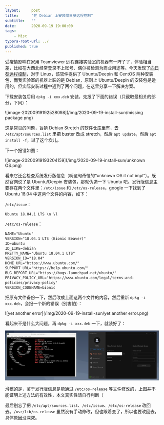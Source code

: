 ```yaml
---
layout:     post
title:      "在 Debian 上安装向日葵远程控制"
subtitle:   ""
date:       2020-09-19 19:00:00
tags:
    - Misc
typora-root-url: ../
published: true
---
```


受疫情影响在家用 Teamviewer 远程连接实验室的机器有一阵子了，体验相当差，比如在大西北经常登录不上账号、偶尔被检测为商业用途等。今天发现了[向日葵远程控制](https://sunlogin.oray.com/)，对于 Linux，该软件提供了 Ubuntu/Deepin 和 CentOS 两种安装包，而我实验室的机器上装的是 Debian，原则上 Ubuntu/Deepin 的安装包是适用的，但实际安装过程中遇到了两个问题，在这里分享一下解决方案。

下载安装包后用 `dpkg -i xxx.deb` 安装，先报了下面的错误（只截取最相关的部分，下同）：

![image-20200919192528098](/img/2020-09-19-install-sun/missing package.png)

这是常见的问题，盲猜 Debian Stretch 的软件仓库里有，去 `/etc/apt/sources.list` 里把 buster 改成 stretch，然后 `apt update`，然后 `apt install -f`，过了这个坎儿。

下一个报错如图：

![image-20200919193204159](/img/2020-09-19-install-sun/unknown OS.png)

看来它还会检查系统发行版信息（啊这句奇怪的“unknown OS it not impl”）。既然官网说了是 Ubuntu/Deepin 安装包，那就伪造一下 Ubuntu 吧。发行版信息主要存在两个文件里：`/etc/issue` 和 `/etc/os-release`，google 一下找到了 Ubuntu 18.04 中这两个文件的内容，如下：

`/etc/issue`：

```
Ubuntu 18.04.1 LTS \n \l
```

`/etc/os-release`：

```
NAME="Ubuntu"
VERSION="18.04.1 LTS (Bionic Beaver)"
ID=ubuntu
ID_LIKE=debian
PRETTY_NAME="Ubuntu 18.04.1 LTS"
VERSION_ID="18.04"
HOME_URL="https://www.ubuntu.com/"
SUPPORT_URL="https://help.ubuntu.com/"
BUG_REPORT_URL="https://bugs.launchpad.net/ubuntu/"
PRIVACY_POLICY_URL="https://www.ubuntu.com/legal/terms-and-policies/privacy-policy"
VERSION_CODENAME=bionic
```

把原有文件备份一下，然后改成上面这两个文件的内容，然后重新 `dpkg -i xxx.deb`，会报一个新的错误（别害怕）：

![yet another error](/img/2020-09-19-install-sun/yet another error.png)

看起来不是什么大问题，再 `dpkg -i xxx.deb` 一下，就装好了：

![image-20200919195418542](/img/2020-09-19-install-sun/verify.png)

滑稽的是，鉴于发行版信息是能通过 `/etc/os-release` 等文件修改的，上图并不能证明上述方法的有效性，本文真实性请自行判断（

最后别忘了把 `/etc/apt/sources.list`、`/etc/issue`、`/etc/os-release` 改回去。`/usr/lib/os-release` 虽然没有手动修改，但也跟着变了，所以也要改回去，具体原因没深究。

